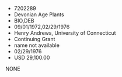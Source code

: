 * 7202289
* Devonian Age Plants
* BIO,DEB
* 09/01/1972,02/29/1976
* Henry Andrews, University of Connecticut
* Continuing Grant
*   name not available
* 02/29/1976
* USD 29,100.00

NONE